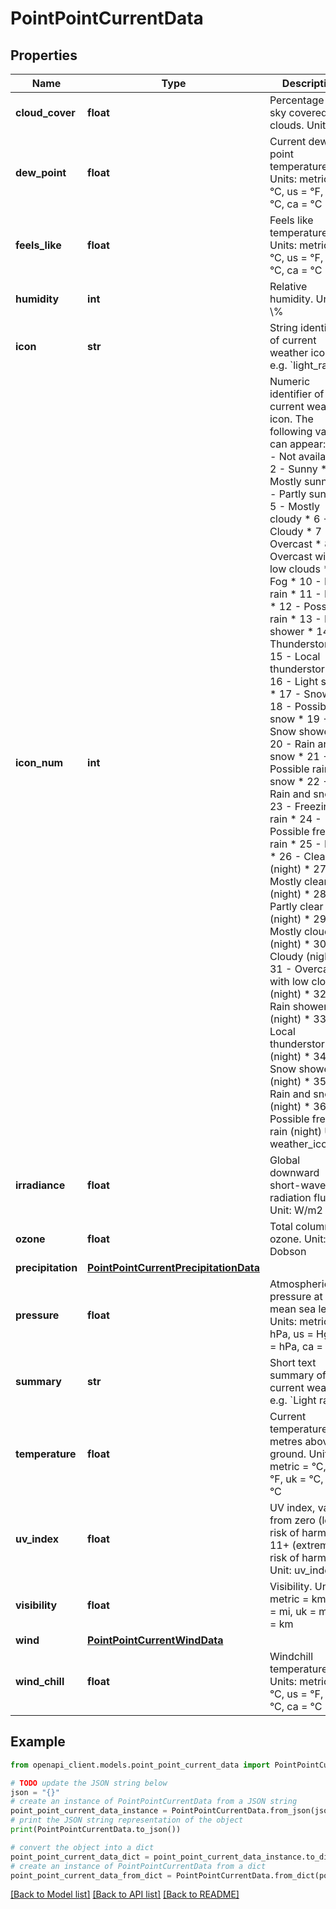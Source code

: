 # PointPointCurrentData


## Properties

Name | Type | Description | Notes
------------ | ------------- | ------------- | -------------
**cloud_cover** | **float** | Percentage of sky covered by clouds. Unit: \\% | [optional] 
**dew_point** | **float** | Current dew point temperature. Units: metric &#x3D; °C, us &#x3D; °F, uk &#x3D; °C, ca &#x3D; °C | [optional] 
**feels_like** | **float** | Feels like temperature. Units: metric &#x3D; °C, us &#x3D; °F, uk &#x3D; °C, ca &#x3D; °C | [optional] 
**humidity** | **int** | Relative humidity. Unit: \\% | [optional] 
**icon** | **str** | String identifier of current weather icon, e.g. &#x60;light_rain&#x60;. | [optional] 
**icon_num** | **int** | Numeric identifier of current weather icon. The following values can appear:  * 1 - Not available * 2 - Sunny * 3 - Mostly sunny * 4 - Partly sunny * 5 - Mostly cloudy * 6 - Cloudy * 7 - Overcast * 8 - Overcast with low clouds * 9 - Fog * 10 - Light rain * 11 - Rain * 12 - Possible rain * 13 - Rain shower * 14 - Thunderstorm * 15 - Local thunderstorms * 16 - Light snow * 17 - Snow * 18 - Possible snow * 19 - Snow shower * 20 - Rain and snow * 21 - Possible rain and snow * 22 - Rain and snow * 23 - Freezing rain * 24 - Possible freezing rain * 25 - Hail * 26 - Clear (night) * 27 - Mostly clear (night) * 28 - Partly clear (night) * 29 - Mostly cloudy (night) * 30 - Cloudy (night) * 31 - Overcast with low clouds (night) * 32 - Rain shower (night) * 33 - Local thunderstorms (night) * 34 - Snow shower (night) * 35 - Rain and snow (night) * 36 - Possible freezing rain (night)  Unit: weather_ico0_36 | [optional] 
**irradiance** | **float** | Global downward short-wave radiation flux. Unit: W/m2 | [optional] 
**ozone** | **float** | Total column of ozone. Unit: Dobson | [optional] 
**precipitation** | [**PointPointCurrentPrecipitationData**](PointPointCurrentPrecipitationData.md) |  | 
**pressure** | **float** | Atmospheric pressure at mean sea level. Units: metric &#x3D; hPa, us &#x3D; Hg, uk &#x3D; hPa, ca &#x3D; kPa | [optional] 
**summary** | **str** | Short text summary of current weather, e.g. &#x60;Light rain&#x60;. | [optional] 
**temperature** | **float** | Current temperature 2 metres above ground. Units: metric &#x3D; °C, us &#x3D; °F, uk &#x3D; °C, ca &#x3D; °C | [optional] 
**uv_index** | **float** | UV index, values from zero (low risk of harm) to 11+ (extreme risk of harm). Unit: uv_index | [optional] 
**visibility** | **float** | Visibility. Units: metric &#x3D; km, us &#x3D; mi, uk &#x3D; mi, ca &#x3D; km | [optional] 
**wind** | [**PointPointCurrentWindData**](PointPointCurrentWindData.md) |  | 
**wind_chill** | **float** | Windchill temperature. Units: metric &#x3D; °C, us &#x3D; °F, uk &#x3D; °C, ca &#x3D; °C | [optional] 

## Example

```python
from openapi_client.models.point_point_current_data import PointPointCurrentData

# TODO update the JSON string below
json = "{}"
# create an instance of PointPointCurrentData from a JSON string
point_point_current_data_instance = PointPointCurrentData.from_json(json)
# print the JSON string representation of the object
print(PointPointCurrentData.to_json())

# convert the object into a dict
point_point_current_data_dict = point_point_current_data_instance.to_dict()
# create an instance of PointPointCurrentData from a dict
point_point_current_data_from_dict = PointPointCurrentData.from_dict(point_point_current_data_dict)
```
[[Back to Model list]](../README.md#documentation-for-models) [[Back to API list]](../README.md#documentation-for-api-endpoints) [[Back to README]](../README.md)


